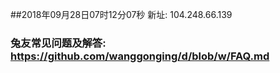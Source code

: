 ##2018年09月28日07时12分07秒 新址: 104.248.66.139
### 兔友常见问题及解答: https://github.com/wanggonging/d/blob/w/FAQ.md
